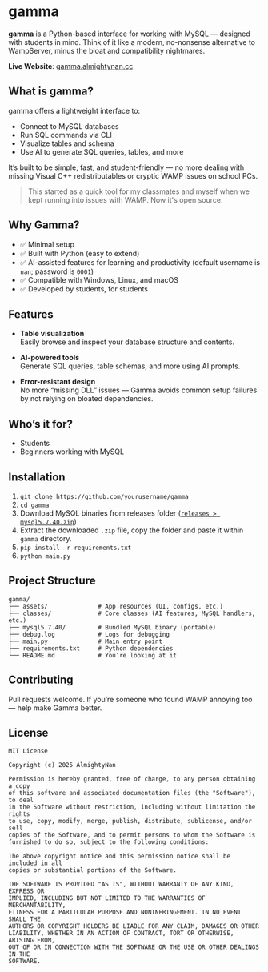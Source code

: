 # gamma

**gamma** is a Python-based interface for working with MySQL — designed with students in mind. Think of it like a modern, no-nonsense alternative to WampServer, minus the bloat and compatibility nightmares.

**Live Website**: [gamma.almightynan.cc](https://gamma.almightynan.cc)


## What is gamma?

gamma offers a lightweight interface to:

- Connect to MySQL databases
- Run SQL commands via CLI
- Visualize tables and schema
- Use AI to generate SQL queries, tables, and more

It’s built to be simple, fast, and student-friendly — no more dealing with missing Visual C++ redistributables or cryptic WAMP issues on school PCs.

> This started as a quick tool for my classmates and myself when we kept running into issues with WAMP. Now it's open source.

## Why Gamma?

- ✅ Minimal setup
- ✅ Built with Python (easy to extend)
- ✅ AI-assisted features for learning and productivity (default username is `nan`; password is `0001`)
- ✅ Compatible with Windows, Linux, and macOS
- ✅ Developed by students, for students

## Features

- **Table visualization**  
  Easily browse and inspect your database structure and contents.

- **AI-powered tools**  
  Generate SQL queries, table schemas, and more using AI prompts.

- **Error-resistant design**  
  No more “missing DLL” issues — Gamma avoids common setup failures by not relying on bloated dependencies.

## Who’s it for?

- Students
- Beginners working with MySQL

## Installation

1. ```git clone https://github.com/yourusername/gamma```
2. ```cd gamma```
3. Download MySQL binaries from releases folder ([`releases > mysql5.7.40.zip`](https://github.com/AlmightyNan/gamma/releases/tag/production))
4. Extract the downloaded `.zip` file, copy the folder and paste it within `gamma` directory.
5. ```pip install -r requirements.txt```
6. ```python main.py```
   
## Project Structure

```
gamma/
├── assets/              # App resources (UI, configs, etc.)
├── classes/             # Core classes (AI features, MySQL handlers, etc.)
├── mysql5.7.40/         # Bundled MySQL binary (portable)
├── debug.log            # Logs for debugging
├── main.py              # Main entry point
├── requirements.txt     # Python dependencies
└── README.md            # You’re looking at it
```

## Contributing

Pull requests welcome. If you’re someone who found WAMP annoying too — help make Gamma better.

## License

```
MIT License

Copyright (c) 2025 AlmightyNan

Permission is hereby granted, free of charge, to any person obtaining a copy
of this software and associated documentation files (the "Software"), to deal
in the Software without restriction, including without limitation the rights
to use, copy, modify, merge, publish, distribute, sublicense, and/or sell
copies of the Software, and to permit persons to whom the Software is
furnished to do so, subject to the following conditions:

The above copyright notice and this permission notice shall be included in all
copies or substantial portions of the Software.

THE SOFTWARE IS PROVIDED "AS IS", WITHOUT WARRANTY OF ANY KIND, EXPRESS OR
IMPLIED, INCLUDING BUT NOT LIMITED TO THE WARRANTIES OF MERCHANTABILITY,
FITNESS FOR A PARTICULAR PURPOSE AND NONINFRINGEMENT. IN NO EVENT SHALL THE
AUTHORS OR COPYRIGHT HOLDERS BE LIABLE FOR ANY CLAIM, DAMAGES OR OTHER
LIABILITY, WHETHER IN AN ACTION OF CONTRACT, TORT OR OTHERWISE, ARISING FROM,
OUT OF OR IN CONNECTION WITH THE SOFTWARE OR THE USE OR OTHER DEALINGS IN THE
SOFTWARE.
```
